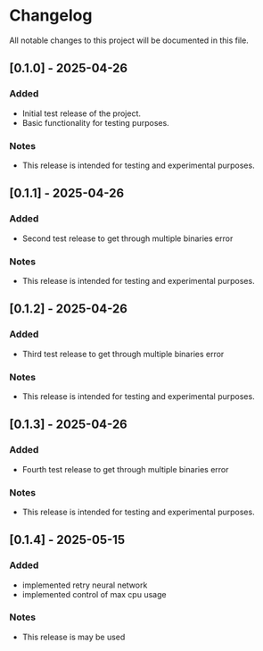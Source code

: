 # Changelog

All notable changes to this project will be documented in this file.

## [0.1.0] - 2025-04-26

### Added
- Initial test release of the project.
- Basic functionality for testing purposes.

### Notes
- This release is intended for testing and experimental purposes.

## [0.1.1] - 2025-04-26

### Added
- Second test release to get through multiple binaries error

### Notes
- This release is intended for testing and experimental purposes.

## [0.1.2] - 2025-04-26

### Added
- Third test release to get through multiple binaries error

### Notes
- This release is intended for testing and experimental purposes.

## [0.1.3] - 2025-04-26

### Added
- Fourth test release to get through multiple binaries error

### Notes
- This release is intended for testing and experimental purposes.

## [0.1.4] - 2025-05-15

### Added
- implemented retry neural network
- implemented control of max cpu usage

### Notes
- This release is may be used
